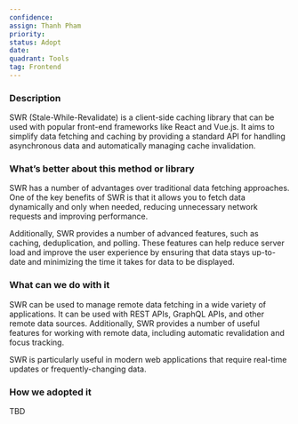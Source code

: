```yaml
---
confidence: 
assign: Thanh Pham
priority: 
status: Adopt
date: 
quadrant: Tools
tag: Frontend
---
```


<!-- table_of_contents 3703fc4b-fae8-4a7d-822b-856c9f151838 -->

### Description

SWR (Stale-While-Revalidate) is a client-side caching library that can be used with popular front-end frameworks like React and Vue.js. It aims to simplify data fetching and caching by providing a standard API for handling asynchronous data and automatically managing cache invalidation.

### What’s better about this method or library

SWR has a number of advantages over traditional data fetching approaches. One of the key benefits of SWR is that it allows you to fetch data dynamically and only when needed, reducing unnecessary network requests and improving performance.

Additionally, SWR provides a number of advanced features, such as caching, deduplication, and polling. These features can help reduce server load and improve the user experience by ensuring that data stays up-to-date and minimizing the time it takes for data to be displayed.

### What can we do with it

SWR can be used to manage remote data fetching in a wide variety of applications. It can be used with REST APIs, GraphQL APIs, and other remote data sources. Additionally, SWR provides a number of useful features for working with remote data, including automatic revalidation and focus tracking.

SWR is particularly useful in modern web applications that require real-time updates or frequently-changing data.

### How we adopted it

TBD

<!-- child_database 50ef2fdd-bb9f-4333-80b4-7016c60383c9 -->
